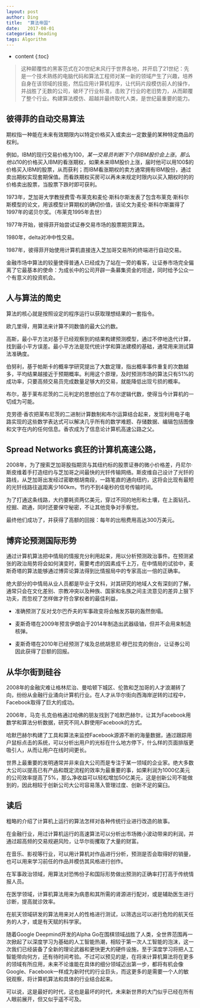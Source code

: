 ```yaml
---
layout: post
author: Ding
title:  "算法帝国"
date:   2017-08-01 
categories: Reading
tags: Algorithm
---
```


* content
{:toc}

> 这种颠覆性的黑客范式在20世纪末风行于世界各地，并开启了21世纪：先是一个技术熟练的电脑代码和算法工程师对某一新的领域产生了兴趣，培养自身在该领域的技能，然后应用计算机程序，让代码片段模仿前人的操作，并战胜了无数的公司，破坏了行业标准，击败了行业的老旧势力，从而颠覆了整个行业。构建算法模仿、超越并最终取代人类，是世纪最重要的能力。



##  彼得菲的自动交易算法

期权指一种能在未来有效期限内以特定价格买入或卖出一定数量的某种特定商品的权利。

例如，IBM的现行交易价格为100$，某一交易员判断下个月IBM股价会上涨，那么他以10$的价格买入IBM的看涨期权，如果未来IBM股价上涨，届时他可以用100$的价格买入IBM的股票，从而获利；而IBM看涨期权的卖方通常拥有IBM股份，通过卖出期权实现套期保值。而看跌期权买房可以再未来规定时限内以买入期权时的的价格卖出股票，当股票下跌时即可获利。

1973年，芝加哥大学教授费雪·布莱克和麦伦·斯科尔斯发表了包含布莱克·斯科尔斯模型的论文，用该模型计算期权的确切价值，该论文为麦伦·斯科尔斯赢得了1997年的诺贝尔奖。（布莱克1995年去世）

1977年开始，彼得菲开始尝试证券交易市场的股票期货算法。

1980年，delta对冲中性交易。

1987年，彼得菲开始使用计算机直接连入芝加哥交易所的终端进行自动交易。

金融市场中算法的较量使得普通人已经成为了站在一旁的看客，让证券市场完全偏离了它最基本的使命：为成长中的公司开辟一条募集资金的坦途，同时给予公众一个有意义的投资机会。


## 人与算法的简史

算法的核心就是按照设定的程序运行以获取理想结果的一套指令。

欧几里得，用算法来计算不同数值的最大公约数。

高斯，最小平方法对基于已经观察到的结果构建预测模型，通过不停地迭代计算，找到最小平方误差。最小平方法是现代统计学和算法建模的基础，通常用来测试算法准确度。

伯努利，基于帕斯卡的概率学研究提出了大数定理，指出概率事件重复的次数越多，平均结果越接近于预期概率。利用这个原理，及时预测市场的算法只有51%的成功率，只要高频交易员完成数量足够大的交易，就能降低出现亏损的概率。

布尔，基于莱布尼茨的二元判定的思想创立了布尔逻辑代数，使得当今计算机的一切成为可能。

克劳德·香农把莱布尼茨的二进制计算数制和布尔运算结合起来，发现利用电子电路实现的这些数学表达式可以解决几乎所有的数学难题、存储数据、编辑包括图像和文字在内的任何信息。香农成为了信息论计算机高速公路之父。

## Spread Networks 疯狂的计算机高速公路，

2008年，为了搜索芝加哥股指期货与其纽约标的股票证券的微小价格差，丹尼尔·斯皮维着手打造纽约与芝加哥之间最快的光钎传输网络。斯皮维自己设计了光钎的路线，从芝加哥出发经过密歇根胡南段，一路笔直的通向纽约，这将会比现有最短的光钎线路往返距离少160km，节约不到4毫秒的信号传输时间。

为了打通这条线路，大约要耗资两亿美元，穿过不同的地形和土壤，在上面钻孔、挖掘、疏通，同时还要保守秘密，不让其他竞争对手察觉。

最终他们成功了，并获得了高额的回报：每年的出租费用高达300万美元。

## 博弈论预测国际形势

通过计算机算法把中情局的情报充分利用起来，用以分析预测政治事件。在预测紧张的政治局势将会如何演变时，需要考虑的因素成千上万，在中情局的试验中，麦斯奇塔的算法能够通过博弈论算法得到比情报局中的专家高出一倍的正确率。

绝大部分的中情局从业人员都是毕业于文科，对其研究的地域人文有深刻的了解，通常只会在文化差别、宗教冲突以及种族、国家和名族之间主流意见的差异上狠下功夫，而忽视了怎样做才符合掌权者的最佳利益，

- 准确预测了反对戈尔巴乔夫的军事政变将会触发苏联的轰然倒塌。

- 麦斯奇塔在2009年预言伊朗会于2014年制造出武器级铀，但并不会用来制造核弹。

- 麦斯奇塔在2010年已经预测了埃及总统胡思尼·穆巴拉克的倒台，让证券公司因此获得了巨额的回报。

## 从华尔街到硅谷

2008年的金融灾难让格林尼治、曼哈顿下城区、伦敦和芝加哥的人才浪潮转了向，纷纷从金融行业涌向计算机行业。在人才从华尔街向西海岸逆转的过程中，Facebook取得了巨大的成功。

2006年，马克·扎克伯格通过哈佛的朋友找到了哈默巴赫尔，让其为Facebook用数学和算法分析数据，研究不同人群使用Facebook的方式。

哈默巴赫尔构建了工具和算法来监控Facebook源源不断的海量数据，通过跟踪用户鼠标点击的系统，可以分析出用户的光标在什么地方停下，什么样的页面排版更吸引人，从而让用户在线时间更长。

世界上最重要的发明通常并非来自大公司而是专注于某一领域的企业家。绝大多数大公司以提高已有产品和既定流程的效率为最重要的事，如果利润为1000亿美元的公司效率提高了5%，那么净收益可以轻松增加50亿美元，这是创新公司不能做到的，因此相较于创新公司大公司容易落入管理过度、创新不足的窠臼。

## 读后

粗略的介绍了计算机上运行的算法怎样对各种传统行业进行改造的故事。

在金融行业，用过计算机运行的高速算法可以分析出市场微小波动带来的利润，并通过超高频的交易规避风险，让华尔街攫取了大量的财富。

在音乐、影视等行业，可以用计算机对作品进行分析，预测是否会取得好的销量，也可以用来学习前任的作品并模仿其风格进行创作。

在军事政治领域，用算法对恐怖份子和国际形势做出预测的正确率打打高于传统情报人员。

在医学领域，计算机算法用来为病患和其所需的肾源进行配对，或是辅助医生进行诊断，提高就诊效率。

在航天领域研发的算法用来对人的性格进行测试，以筛选出可以进行危险的航天任务的人才，或是有天赋的科学家。

随着Google Deepmind开发的Alpha Go在围棋领域战胜了人类，全世界范围再一次掀起了以深度学习为基础的人工智能热潮，相较于第一次人工智能的泡沫，这一次我们已经装备了全新的理论武器和更快更大的硬件设施，至于深度学习将把人工智能带向何方，还有待时间考验。不过可以预见的是，在将来计算机算法将在更多的领域有所应用，未来不论谁能在具体的细分领域迈出第一步，都将有机会像Google、Facebook一样成为新时代的行业巨头，而这更多的是需要一个人的敏锐观察，将计算机算法和具体的行业结合起来。

可以说，这是最好的时代，这也是最坏的时代，未来新世界的大门似乎已经在所有人眼前展开，但又似乎遥不可及。
